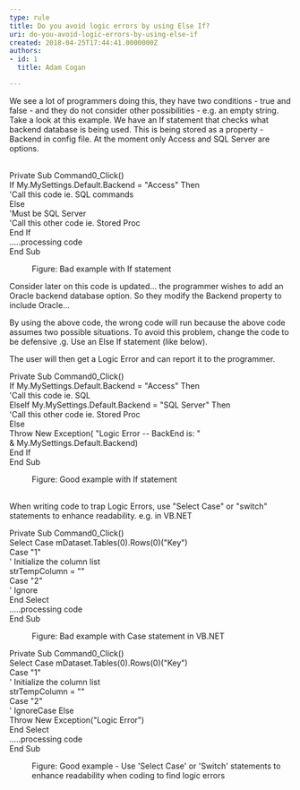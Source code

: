 ```yaml
---
type: rule
title: Do you avoid logic errors by using Else If?
uri: do-you-avoid-logic-errors-by-using-else-if
created: 2018-04-25T17:44:41.0000000Z
authors:
- id: 1
  title: Adam Cogan

---
```




<span class='intro'> We see a lot of programmers doing this, they have two conditions - true and false - and they do not consider other possibilities - e.g. an empty string. Take a look at this example. We have an If statement that checks what backend database is being used. This is being stored as a property - Backend in config file. At the moment only Access and SQL Server are options.<br><br> </span>

<p class="ssw15-rteElement-CodeArea">Private Sub Command0_Click()<br>If My.MySettings.Default.Backend = &quot;Access&quot; Then<br>'Call this code ie. SQL commands<br>Else<br>'Must be SQL Server<br>'Call this other code ie. Stored Proc<br>End If<br>.....processing code<br>End Sub <br></p><dd class="ssw15-rteElement-FigureBad"> Figure&#58; Bad example with If statement</dd><p>Consider later on this code is updated... the programmer wishes to add an Oracle backend database option. So they modify the Backend property to include Oracle...<br></p><p>By using the above code, the wrong code will run because the above code assumes two possible situations. To avoid this problem, change the code to be defensive .g. Use an Else If statement (like below).</p><p>The user will then get a Logic Error and can report it to the programmer.​<br></p><p class="ssw15-rteElement-CodeArea">Private Sub Command0_Click()<br>If My.MySettings.Default.Backend = &quot;Access&quot; Then<br>'Call this code ie. SQL<br>ElseIf My.MySettings.Default.Backend = &quot;SQL Server&quot; Then<br>'Call this other code ie. Stored Proc<br>Else<br>Throw New Exception( &quot;Logic Error -- BackEnd is&#58; &quot;<br>&amp; My.MySettings.Default.Backend)<br>End If<br>End Sub<br></p><dd class="ssw15-rteElement-FigureGood">Figure&#58; Good example with If statement</dd><p class="ssw15-rteElement-P"><br>When writing code to trap Logic Errors, use &quot;Select Case&quot; or &quot;switch&quot; statements to enhance readability. e.g. in VB.NET <br></p><p class="ssw15-rteElement-CodeArea">Private Sub Command0_Click()<br>Select Case mDataset.Tables(0).Rows(0)(&quot;Key&quot;)<br>Case &quot;1&quot;<br>' Initialize the column list<br>strTempColumn = &quot;&quot;<br>Case &quot;2&quot;<br>' Ignore<br>End Select<br>.....processing code<br>End Sub<br></p><dd class="ssw15-rteElement-FigureBad">Figure&#58; Bad example with Case statement in VB.NET <br></dd><p class="ssw15-rteElement-CodeArea">Private Sub Command0_Click()<br>Select Case mDataset.Tables(0).Rows(0)(&quot;Key&quot;)<br>Case &quot;1&quot;<br>' Initialize the column list<br>strTempColumn = &quot;&quot;<br>Case &quot;2&quot;<br>' IgnoreCase Else<br>Throw New Exception(&quot;Logic Error&quot;)<br>End Select<br>.....processing code<br>End Sub<br></p><dd class="ssw15-rteElement-FigureGood">Figure&#58; Good example - Use 'Select Case' or 'Switch' statements to enhance readability when coding to find logic errors <br></dd>


